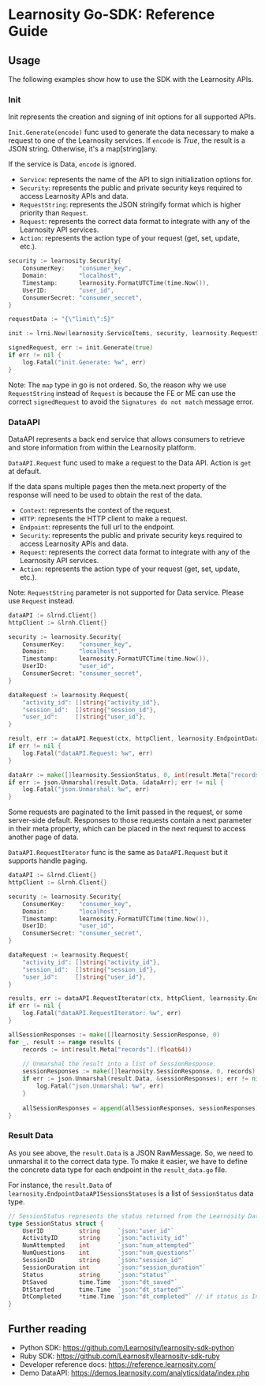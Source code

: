 # Learnosity Go-SDK: Reference Guide

## Usage
The following examples show how to use the SDK with the Learnosity APIs.

### Init
Init represents the creation and signing of init options for all supported APIs.

`Init.Generate(encode)` func used to generate the data necessary to make a request to one of the Learnosity services.
If `encode` is *True*, the result is a JSON string. Otherwise, it's a map[string]any.

If the service is Data, `encode` is ignored.

- `Service`: represents the name of the API to sign initialization options for.
- `Security`: represents the public and private security keys required to access Learnosity APIs and data. 
- `RequestString`: represents the JSON stringify format which is higher priority than `Request`.
- `Request`: represents the correct data format to integrate with any of the Learnosity API services.
- `Action`: represents the action type of your request (get, set, update, etc.).

```go
security := learnosity.Security{
	ConsumerKey:    "consumer_key", 
	Domain:         "localhost", 
	Timestamp:      learnosity.FormatUTCTime(time.Now()), 
	UserID:         "user_id", 
	ConsumerSecret: "consumer_secret",
}

requestData := "{\"limit\":5}"

init := lrni.New(learnosity.ServiceItems, security, learnosity.RequestString(requestData))

signedRequest, err := init.Generate(true)
if err != nil {
	log.Fatal("init.Generate: %w", err)
}
```
Note: The `map` type in go is not ordered. So, the reason why we use `RequestString` instead of `Request`
is because the FE or ME can use the correct `signedRequest` to avoid the `Signatures do not match` message error.

### DataAPI

DataAPI represents a back end service that allows consumers to retrieve and store information from within the Learnosity platform.

`DataAPI.Request` func used to make a request to the Data API. Action is `get` at default.

If the data spans multiple pages then the meta.next property of the response will need to be used to obtain the rest of the data.

- `Context`: represents the context of the request.
- `HTTP`: represents the HTTP client to make a request.
- `Endpoint`: represents the full url to the endpoint.
- `Security`: represents the public and private security keys required to access Learnosity APIs and data.
- `Request`: represents the correct data format to integrate with any of the Learnosity API services.
- `Action`: represents the action type of your request (get, set, update, etc.).

Note: `RequestString` parameter is not supported for Data service. Please use `Request` instead.

```go
dataAPI := &lrnd.Client{}
httpClient := &lrnh.Client{}

security := learnosity.Security{
	ConsumerKey:    "consumer_key", 
	Domain:         "localhost", 
	Timestamp:      learnosity.FormatUTCTime(time.Now()), 
	UserID:         "user_id", 
	ConsumerSecret: "consumer_secret",
}

dataRequest := learnosity.Request{
	"activity_id": []string{"activity_id"}, 
	"session_id":  []string{"session_id"}, 
	"user_id":     []string{"user_id"},
}

result, err := dataAPI.Request(ctx, httpClient, learnosity.EndpointDataAPISessionsStatuses, security, dataRequest)
if err != nil {
	log.Fatal("dataAPI.Request: %w", err)
}

dataArr := make([]learnosity.SessionStatus, 0, int(result.Meta["records"].(float64)))
if err := json.Unmarshal(result.Data, &dataArr); err != nil {
	log.Fatal("json.Unmarshal: %w", err)
}
```

Some requests are paginated to the limit passed in the request, or some server-side default. Responses to those requests contain a next parameter in their meta property, which can be placed in the next request to access another page of data.

`DataAPI.RequestIterator` func is the same as `DataAPI.Request` but it supports handle paging.

```go
dataAPI := &lrnd.Client{}
httpClient := &lrnh.Client{}

security := learnosity.Security{
	ConsumerKey:    "consumer_key", 
	Domain:         "localhost", 
	Timestamp:      learnosity.FormatUTCTime(time.Now()), 
	UserID:         "user_id", 
	ConsumerSecret: "consumer_secret",
}

dataRequest := learnosity.Request{
	"activity_id": []string{"activity_id"}, 
	"session_id":  []string{"session_id"}, 
	"user_id":     []string{"user_id"},
}

results, err := dataAPI.RequestIterator(ctx, httpClient, learnosity.EndpointDataAPISessionsResponses, security, dataRequest)
if err != nil {
	log.Fatal("dataAPI.RequestIterator: %w", err)
}

allSessionResponses := make([]learnosity.SessionResponse, 0)
for _, result := range results {
	records := int(result.Meta["records"].(float64))
	
	// Unmarshal the result into a list of SessionResponse. 
	sessionResponses := make([]learnosity.SessionResponse, 0, records)
	if err := json.Unmarshal(result.Data, &sessionResponses); err != nil {
		log.Fatal("json.Unmarshal: %w", err)
	}
	
	allSessionResponses = append(allSessionResponses, sessionResponses)
}
```

### Result Data

As you see above, the `result.Data` is a JSON RawMessage. So, we need to unmarshal it to the correct data type.
To make it easier, we have to define the concrete data type for each endpoint in the `result_data.go` file.

For instance, the `result.Data` of `learnosity.EndpointDataAPISessionsStatuses` is a list of `SessionStatus` data type.

```go
// SessionStatus represents the status returned from the Learnosity Data API.
type SessionStatus struct {
	UserID          string     `json:"user_id"`
	ActivityID      string     `json:"activity_id"`
	NumAttempted    int        `json:"num_attempted"`
	NumQuestions    int        `json:"num_questions"`
	SessionID       string     `json:"session_id"`
	SessionDuration int        `json:"session_duration"`
	Status          string     `json:"status"`
	DtSaved         time.Time  `json:"dt_saved"`
	DtStarted       time.Time  `json:"dt_started"`
	DtCompleted     *time.Time `json:"dt_completed"` // if status is Incomplete, then this field is null
}
```

## Further reading

- Python SDK: https://github.com/Learnosity/learnosity-sdk-python
- Ruby SDK: https://github.com/Learnosity/learnosity-sdk-ruby
- Developer reference docs: https://reference.learnosity.com/
- Demo DataAPI: https://demos.learnosity.com/analytics/data/index.php
